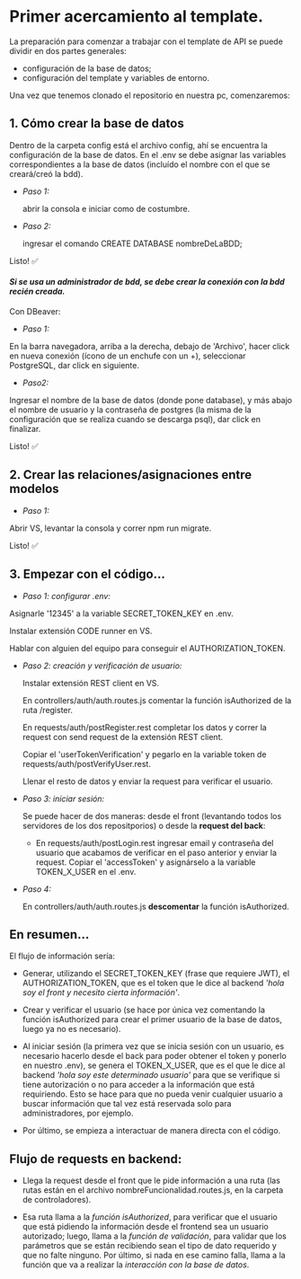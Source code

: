 # Primer acercamiento al template.

La preparación para comenzar a trabajar con el template de API se puede dividir en dos partes generales:
- configuración de la base de datos;
- configuración del template y variables de entorno.

Una vez que tenemos clonado el repositorio en nuestra pc, comenzaremos: 
## 1. **Cómo crear la base de datos**

   Dentro de la carpeta config está el archivo config, ahí se encuentra la configuración de la base de datos. En el .env se debe asignar las variables correspondientes a la base de datos (incluído el nombre con el que se creará/creó la bdd).
   - *Paso 1:*
   
     abrir la consola e iniciar como de costumbre.
   - *Paso 2:*
   
     ingresar el comando CREATE DATABASE nombreDeLaBDD; 
     
   Listo! ✅

#### *Si se usa un administrador de bdd, se debe crear la conexión con la bdd recién creada.*

   Con DBeaver: 
   - *Paso 1:*

   En la barra navegadora, arriba a la derecha, debajo de 'Archivo', hacer click en nueva conexión (ícono de un enchufe con un +), seleccionar PostgreSQL, dar click en siguiente.
   - *Paso2:*

   Ingresar el nombre de la base de datos (donde pone database), y más abajo el nombre de usuario y la contraseña de postgres (la misma de la configuración que se realiza cuando se descarga psql), dar click en finalizar.
  
Listo! ✅

## 2. **Crear las relaciones/asignaciones entre modelos**

   - *Paso 1:*

   Abrir VS, levantar la consola y correr npm run migrate.

Listo! ✅


## 3. **Empezar con el código...**

   - *Paso 1: configurar .env:*

   Asignarle '12345' a la variable SECRET_TOKEN_KEY en .env.
   
   Instalar extensión CODE runner en VS.
   
   Hablar con alguien del equipo para conseguir el AUTHORIZATION_TOKEN.  

   - *Paso 2: creación y verificación de usuario:*

     Instalar extensión REST client en VS.
     
     En controllers/auth/auth.routes.js comentar la función isAuthorized de la ruta /register. 
     
     En requests/auth/postRegister.rest completar los datos y correr la request con send request de la extensión REST client.
     
     Copiar el 'userTokenVerification' y pegarlo en la variable token de requests/auth/postVerifyUser.rest.
     
     Llenar el resto de datos y enviar la request para verificar el usuario.

   - *Paso 3: iniciar sesión:*
   
     Se puede hacer de dos maneras: desde el front (levantando todos los servidores de los dos repositporios) o desde la **request del back**:

       - En requests/auth/postLogin.rest ingresar email y contraseña del usuario que acabamos de verificar en el paso anterior y enviar la request.
Copiar el 'accessToken' y asignárselo a la variable TOKEN_X_USER en el .env.

   - *Paso 4:*
   
     En controllers/auth/auth.routes.js **descomentar** la función isAuthorized.


## En resumen...

El flujo de información sería: 

- Generar, utilizando el SECRET_TOKEN_KEY (frase que requiere JWT), el AUTHORIZATION_TOKEN, que es el token que le dice al backend *'hola soy el front y necesito cierta información'*. 

- Crear y verificar el usuario (se hace por única vez comentando la función isAuthorized para crear el primer usuario de la base de datos, luego ya no es necesario).

- Al iniciar sesión (la primera vez que se inicia sesión con un usuario, es necesario hacerlo desde el back para poder obtener el token y ponerlo en nuestro .env), se genera el TOKEN_X_USER, que es el que le dice al backend *'hola soy este determinado usuario'* para que se verifique si tiene autorización o no para acceder a la información que está requiriendo. Esto se hace para que no pueda venir cualquier usuario a buscar información que tal vez está reservada solo para administradores, por ejemplo. 

- Por último, se empieza a interactuar de manera directa con el código.

## Flujo de requests en backend:

- Llega la request desde el front que le pide información a una ruta (las rutas están en el archivo nombreFuncionalidad.routes.js, en la carpeta de controladores).

- Esa ruta llama a la *función isAuthorized*, para verificar que el usuario que está pidiendo la información desde el frontend sea un usuario autorizado; 
luego, llama a la *función de validación*, para validar que los parámetros que se están recibiendo sean el tipo de dato requerido y que no falte ninguno. 
Por último, si nada en ese camino falla, llama a la función que va a realizar la *interacción con la base de datos*.

